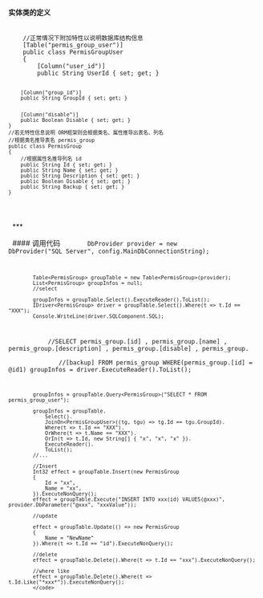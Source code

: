 


#### 实体类的定义
<code>
    //正常情况下附加特性以说明数据库结构信息
    [Table("permis_group_user")]
    public class PermisGroupUser
    {
        [Column("user_id")]
        public String UserId { set; get; }

        [Column("group_id")]
        public String GroupId { set; get; }


        [Column("disable")]
        public Boolean Disable { set; get; }
    }
    //若无特性信息说明 ORM框架则会根据类名、属性推导出表名、列名
    //根据类名推导表名 permis_group
    public class PermisGroup
    {
        //根据属性名推导列名 id
        public String Id { set; get; }
        public String Name { set; get; }
        public String Description { set; get; }
        public Boolean Disable { set; get; }
        public String Backup { set; get; }
    }
  </code>
          
   ***
   
   #### 调用代码
            <code>
            DbProvider provider = new DbProvider("SQL Server", config.MainDbConnectionString);

            Table<PermisGroup> groupTable = new Table<PermisGroup>(provider);
            List<PermisGroup> groupInfos = null;
            //select 

            groupInfos = groupTable.Select().ExecuteReader().ToList();
            IDriver<PermisGroup> driver = groupTable.Select().Where(t => t.Id == "XXX");
            Console.WriteLine(driver.SQLComponent.SQL);
            //SELECT permis_group.[id] , permis_group.[name] , permis_group.[description] , permis_group.[disable] , permis_group.                   //[backup] FROM permis_group WHERE(permis_group.[id] = @id1)
            groupInfos = driver.ExecuteReader().ToList();

           
            groupInfos = groupTable.Query<PermisGroup>("SELECT * FROM permis_group_user");

            groupInfos = groupTable.
                Select().
                JoinOn<PermisGroupUser>((tg, tgu) => tg.Id == tgu.GroupId).
                Where(t => t.Id == "XXX").
                OrWhere(t => t.Name == "XXX").
                OrIn(t => t.Id, new String[] { "x", "x", "x" }).
                ExecuteReader().
                ToList();
            //...

            //Insert
            Int32 effect = groupTable.Insert(new PermisGroup
            {
                Id = "xx",
                Name = "xx",
            }).ExecuteNonQuery();
            effect = groupTable.Execute("INSERT INTO xxx(id) VALUES(@xxx)", provider.DbParameter("@xxx", "xxxValue"));

            //update

            effect = groupTable.Update(() => new PermisGroup
            {
                Name = "NewName"
            }).Where(t => t.Id == "id").ExecuteNonQuery();

            //delete
            effect = groupTable.Delete().Where(t => t.Id == "xxx").ExecuteNonQuery();

            //where like
            effect = groupTable.Delete().Where(t => t.Id.Like("*xxx*")).ExecuteNonQuery();
            </code>

